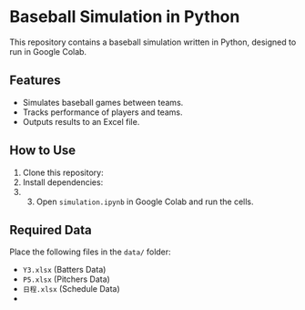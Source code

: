 # Baseball Simulation in Python

This repository contains a baseball simulation written in Python, designed to run in Google Colab.

## Features
- Simulates baseball games between teams.
- Tracks performance of players and teams.
- Outputs results to an Excel file.

## How to Use
1. Clone this repository:
2. Install dependencies:
3. 3. Open `simulation.ipynb` in Google Colab and run the cells.

## Required Data
Place the following files in the `data/` folder:
- `Y3.xlsx` (Batters Data)
- `P5.xlsx` (Pitchers Data)
- `日程.xlsx` (Schedule Data)
- 
